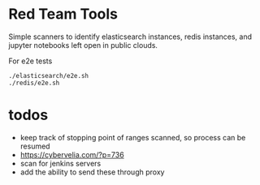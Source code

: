 # Red Team Tools

Simple scanners to identify elasticsearch instances, redis instances, and jupyter notebooks left open in public clouds.

For e2e tests

```
./elasticsearch/e2e.sh
./redis/e2e.sh
```

# todos

* keep track of stopping point of ranges scanned, so process can be resumed
* https://cybervelia.com/?p=736
* scan for jenkins servers
* add the ability to send these through proxy
